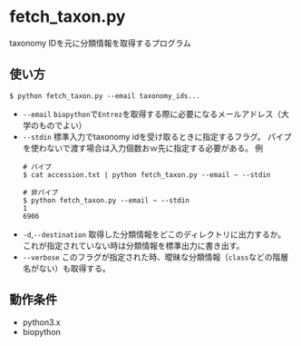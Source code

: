 # fetch_taxon.py

taxonomy IDを元に分類情報を取得するプログラム

## 使い方

```console
$ python fetch_taxon.py --email taxonomy_ids...
```

- `--email`
    `biopython`で`Entrez`を取得する際に必要になるメールアドレス（大学のものでよい）
- `--stdin`
    標準入力でtaxonomy idを受け取るときに指定するフラグ。
    パイプを使わないで渡す場合は入力個数おｗ先に指定する必要がある。
    例
    ```console  
    # パイプ
    $ cat accession.txt | python fetch_taxon.py --email ~ --stdin

    # 非パイプ
    $ python fetch_taxon.py --email ~ --stdin
    1
    6906
    ```
- `-d`,`--destination`
    取得した分類情報をどこのディレクトリに出力するか。
    これが指定されていない時は分類情報を標準出力に書き出す。
- `--verbose`
    このフラグが指定された時、曖昧な分類情報（`class`などの階層名がない）も取得する。

## 動作条件
- python3.x
- biopython
